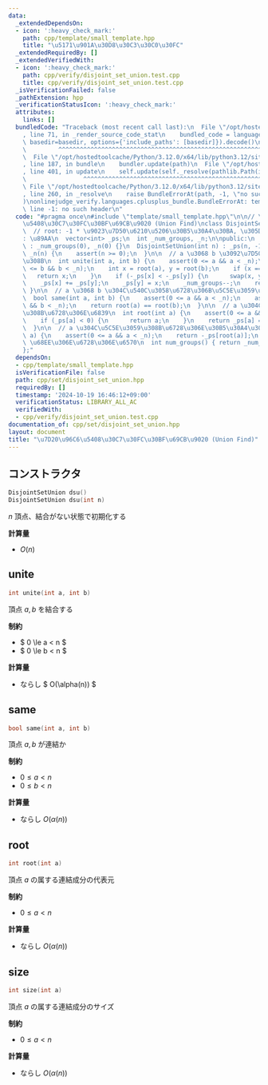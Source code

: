 ```yaml
---
data:
  _extendedDependsOn:
  - icon: ':heavy_check_mark:'
    path: cpp/template/small_template.hpp
    title: "\u5171\u901A\u30D8\u30C3\u30C0\u30FC"
  _extendedRequiredBy: []
  _extendedVerifiedWith:
  - icon: ':heavy_check_mark:'
    path: cpp/verify/disjoint_set_union.test.cpp
    title: cpp/verify/disjoint_set_union.test.cpp
  _isVerificationFailed: false
  _pathExtension: hpp
  _verificationStatusIcon: ':heavy_check_mark:'
  attributes:
    links: []
  bundledCode: "Traceback (most recent call last):\n  File \"/opt/hostedtoolcache/Python/3.12.0/x64/lib/python3.12/site-packages/onlinejudge_verify/documentation/build.py\"\
    , line 71, in _render_source_code_stat\n    bundled_code = language.bundle(stat.path,\
    \ basedir=basedir, options={'include_paths': [basedir]}).decode()\n          \
    \         ^^^^^^^^^^^^^^^^^^^^^^^^^^^^^^^^^^^^^^^^^^^^^^^^^^^^^^^^^^^^^^^^^^^^^^^^^^^^^^^^^\n\
    \  File \"/opt/hostedtoolcache/Python/3.12.0/x64/lib/python3.12/site-packages/onlinejudge_verify/languages/cplusplus.py\"\
    , line 187, in bundle\n    bundler.update(path)\n  File \"/opt/hostedtoolcache/Python/3.12.0/x64/lib/python3.12/site-packages/onlinejudge_verify/languages/cplusplus_bundle.py\"\
    , line 401, in update\n    self.update(self._resolve(pathlib.Path(included), included_from=path))\n\
    \                ^^^^^^^^^^^^^^^^^^^^^^^^^^^^^^^^^^^^^^^^^^^^^^^^^^^^^^^^^\n \
    \ File \"/opt/hostedtoolcache/Python/3.12.0/x64/lib/python3.12/site-packages/onlinejudge_verify/languages/cplusplus_bundle.py\"\
    , line 260, in _resolve\n    raise BundleErrorAt(path, -1, \"no such header\"\
    )\nonlinejudge_verify.languages.cplusplus_bundle.BundleErrorAt: template/small_template.hpp:\
    \ line -1: no such header\n"
  code: "#pragma once\n#include \"template/small_template.hpp\"\n\n// \u7D20\u96C6\
    \u5408\u30C7\u30FC\u30BF\u69CB\u9020 (Union Find)\nclass DisjointSetUnion {\n\
    \  // root: -1 * \u9023\u7D50\u6210\u5206\u30B5\u30A4\u30BA, \u305D\u306E\u4ED6\
    : \u89AA\n  vector<int> _ps;\n  int _num_groups, _n;\n\npublic:\n  DisjointSetUnion()\
    \ : _num_groups(0), _n(0) {}\n  DisjointSetUnion(int n) : _ps(n, -1), _num_groups(n),\
    \ _n(n) {\n    assert(n >= 0);\n  }\n\n  // a \u3068 b \u3092\u7D50\u5408\u3059\
    \u308B\n  int unite(int a, int b) {\n    assert(0 <= a && a < _n);\n    assert(0\
    \ <= b && b < _n);\n    int x = root(a), y = root(b);\n    if (x == y) {\n   \
    \   return x;\n    }\n    if (-_ps[x] < -_ps[y]) {\n      swap(x, y);\n    }\n\
    \    _ps[x] += _ps[y];\n    _ps[y] = x;\n    _num_groups--;\n    return x;\n \
    \ }\n\n  // a \u3068 b \u304C\u540C\u3058\u6728\u306B\u5C5E\u3059\u308B\u304B\n\
    \  bool same(int a, int b) {\n    assert(0 <= a && a < _n);\n    assert(0 <= b\
    \ && b < _n);\n    return root(a) == root(b);\n  }\n\n  // a \u304C\u5C5E\u3059\
    \u308B\u6728\u306E\u6839\n  int root(int a) {\n    assert(0 <= a && a < _n);\n\
    \    if (_ps[a] < 0) {\n      return a;\n    }\n    return _ps[a] = root(_ps[a]);\n\
    \  }\n\n  // a \u304C\u5C5E\u3059\u308B\u6728\u306E\u30B5\u30A4\u30BA\n  int size(int\
    \ a) {\n    assert(0 <= a && a < _n);\n    return -_ps[root(a)];\n  }\n\n  //\
    \ \u68EE\u306E\u6728\u306E\u6570\n  int num_groups() { return _num_groups; }\n\
    };"
  dependsOn:
  - cpp/template/small_template.hpp
  isVerificationFile: false
  path: cpp/set/disjoint_set_union.hpp
  requiredBy: []
  timestamp: '2024-10-19 16:46:12+09:00'
  verificationStatus: LIBRARY_ALL_AC
  verifiedWith:
  - cpp/verify/disjoint_set_union.test.cpp
documentation_of: cpp/set/disjoint_set_union.hpp
layout: document
title: "\u7D20\u96C6\u5408\u30C7\u30FC\u30BF\u69CB\u9020 (Union Find)"
---
```

<link rel="stylesheet" type="text/css" href="../../css/common.css">

## コンストラクタ

```cpp
DisjointSetUnion dsu()
DisjointSetUnion dsu(int n)
```

$n$ 頂点、結合がない状態で初期化する

**計算量**

- $O(n)$


## unite

```cpp
int unite(int a, int b)
```

頂点 $a, b$ を結合する

**制約**

- $ 0 \le a < n $
- $ 0 \le b < n $

**計算量**

- ならし $ O(\alpha(n)) $


## same

```cpp
bool same(int a, int b)
```

頂点 $a, b$ が連結か

**制約**

- $0 \leq a < n$
- $0 \leq b < n$

**計算量**

- ならし $O(\alpha(n))$

## root

```cpp
int root(int a)
```

頂点 $a$ の属する連結成分の代表元

**制約**

- $0 \leq a < n$

**計算量**

- ならし $O(\alpha(n))$

## size

```cpp
int size(int a)
```

頂点 $a$ の属する連結成分のサイズ

**制約**

- $0 \leq a < n$

**計算量**

- ならし $O(\alpha(n))$
